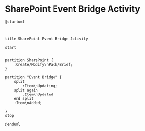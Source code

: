 # SharePoint Event Bridge Activity

```plantuml
@startuml



title SharePoint Event Bridge Activity

start


partition SharePoint {
    :Create/Modify\nPack/Brief;
}

partition "Event Bridge" {
    split
        :Item\nUpdating;
    split again
        :Item\nUpdated;
    end split
    :Item\nAdded;

}
stop

@enduml


```
